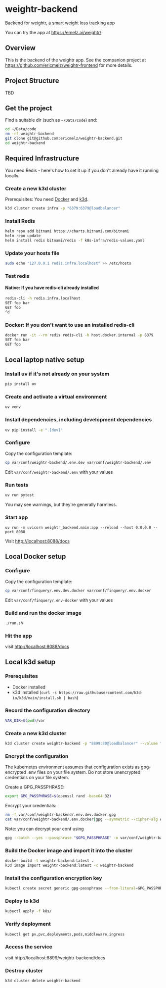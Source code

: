 # weightr-backend
Backend for weightr, a smart weight loss tracking app

You can try the app at <https://emelz.ai/weightr/>

## Overview
This is the backend of the weightr app.  See the companion project at <https://github.com/ericmelz/weightr-frontend>
for more details.

## Project Structure
TBD

## Get the project
Find a suitable dir (such as `~/Data/code`) and:
```bash
cd ~/Data/code
rm -rf weightr-backend
git clone git@github.com:ericmelz/weightr-backend.git
cd weightr-backend
```

## Required Infrastructure
You need Redis - here's how to set it up if you don't already have it running locally.

### Create a new k3d cluster
Prerequisites: You need [Docker](https://www.docker.com/products/docker-desktop/) and [k3d](https://k3d.io/stable/).
```bash
k3d cluster create infra -p "6379:6379@loadbalancer"
```

### Install Redis
```bash
helm repo add bitnami https://charts.bitnami.com/bitnami
helm repo update
helm install redis bitnami/redis -f k8s-infra/redis-values.yaml
```

### Update your hosts file
```bash
sudo echo "127.0.0.1 redis.infra.localhost" >> /etc/hosts
```

### Test redis
#### Native: If you have redis-cli already installed
```bash
redis-cli -h redis.infra.localhost
SET foo bar
GET foo
^d
```

### Docker: If you don't want to use an installed redis-cli
```bash
docker run -it --rm redis redis-cli -h host.docker.internal -p 6379
SET foo bar
GET foo
```

## Local laptop native setup
### Install uv if it's not already on your system

```bash
pip install uv
```

### Create and activate a virtual environment
```bash
uv venv
```

### Install dependencies, including development dependencies
```bash
uv pip install -e ".[dev]"
```

### Configure
Copy the configuration template:
```bash
cp var/conf/weightr-backend/.env.dev var/conf/weightr-backend/.env
```
Edit `var/conf/weightr-backend/.env` with your values

### Run tests
```bash
uv run pytest
```
You may see warnings, but they're generally harmless.

### Start app
```
uv run -m uvicorn weightr_backend.main:app --reload --host 0.0.0.0 --port 8088
```
Visit <http://localhost:8088/docs>

## Local Docker setup
### Configure
Copy the configuration template:
```bash
cp var/conf/finquery/.env.dev.docker var/conf/finquery/.env.docker
```
Edit `var/conf/finquery/.env-docker` with your values

### Build and run the docker image
```bash
./run.sh
```

### Hit the app
visit <http://localhost:8088/docs>

## Local k3d setup
### Prerequisites
- Docker installed
- k3d installed (`curl -s https://raw.githubusercontent.com/k3d-io/k3d/main/install.sh | bash`)

### Record the configuration directory
```bash
VAR_DIR=$(pwd)/var
```
### Create a new k3d cluster
```bash
k3d cluster create weightr-backend -p "8899:80@loadbalancer" --volume "$VAR_DIR:/mnt/var@server:0"
```

### Encrypt the configuration
The kubernetes environment assumes that configuration exists as 
gpg-encrypted .env files on your file system.  Do not store unencrypted credentials on your
file system.

Create a GPG_PASSPHRASE:
```bash
export GPG_PASSPHRASE=$(openssl rand -base64 32)
```

Encrypt your credentials: 
```bash
rm -f var/conf/weightr-backend/.env.dev.docker.gpg
cat var/conf/weightr-backend/.env.docker|gpg --symmetric --cipher-alg AES256 --batch --passphrase "$GPG_PASSPHRASE" -o var/conf/weightr-backend/.env.dev.docker.gpg
```

Note: you can decrypt your conf using
```bash
gpg --batch --yes --passphrase "$GPG_PASSPHRASE" -o var/conf/weightr-backend/.env.dev.docker.decrypted -d var/conf/weightr-backend/.env.dev.docker.gpg                          
```

### Build the Docker image and import it into the cluster
```bash
docker build -t weightr-backend:latest .
k3d image import weightr-backend:latest -c weightr-backend
```

### Install the configuration encryption key
```bash
kubectl create secret generic gpg-passphrase --from-literal=GPG_PASSPHRASE=$GPG_PASSPHRASE
```

### Deploy to k3d
```bash
kubectl apply -f k8s/
```

### Verify deployment
```bash
kubectl get pv,pvc,deployments,pods,middleware,ingress
```

### Access the service
visit http://localhost:8899/weightr-backend/docs

### Destroy cluster
```bash
k3d cluster delete weightr-backend
```




